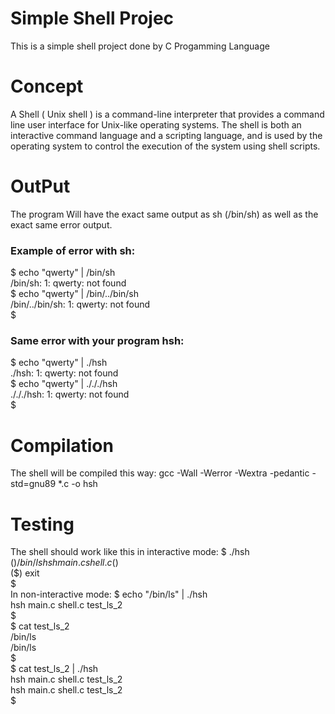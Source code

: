 # Simple Shell Projec
This is a simple shell project done by C Progamming Language

# Concept
A Shell ( Unix shell ) is a command-line interpreter that provides a command line user interface for Unix-like operating systems. The shell is both an interactive command language and a scripting language, and is used by the operating system to control the execution of the system using shell scripts.

# OutPut
The program Will have the exact same output as sh (/bin/sh) as well as the exact same error output.                                                                       
### Example of error with sh:
$ echo "qwerty" | /bin/sh                                                                                                                                                 
/bin/sh: 1: qwerty: not found                                                                                                                                             
$ echo "qwerty" | /bin/../bin/sh                                                                                                                                         
/bin/../bin/sh: 1: qwerty: not found                                                                                                                                     
$                         
### Same error with your program hsh:
$ echo "qwerty" | ./hsh                                                                                                                                                   
./hsh: 1: qwerty: not found                                                                                                                                               
$ echo "qwerty" | ./././hsh                                                                                                                                               
./././hsh: 1: qwerty: not found                                                                                                                                           
$    

# Compilation
The shell will be compiled this way:
gcc -Wall -Werror -Wextra -pedantic -std=gnu89 *.c -o hsh

# Testing
The shell should work like this in interactive mode:
$ ./hsh                                                                                                                                                                 
($) /bin/ls                                                                                                                                                             
hsh main.c shell.c                                                                                                                                                     
($)                                                                                                                                                                     
($) exit                                                                                                                                                               
$                                                                                                                                                                       
In non-interactive mode:
$ echo "/bin/ls" | ./hsh                                                                                                                                               
hsh main.c shell.c test_ls_2                                                                                                                                           
$                                                                                                                                                                       
$ cat test_ls_2                                                                                                                                                         
/bin/ls                                                                                                                                                                 
/bin/ls                                                                                                                                                                 
$                                                                                                                                                                       
$ cat test_ls_2 | ./hsh                                                                                                                                                 
hsh main.c shell.c test_ls_2                                                                                                                                           
hsh main.c shell.c test_ls_2                                                                                                                                           
$                                                                                                                                                                      
